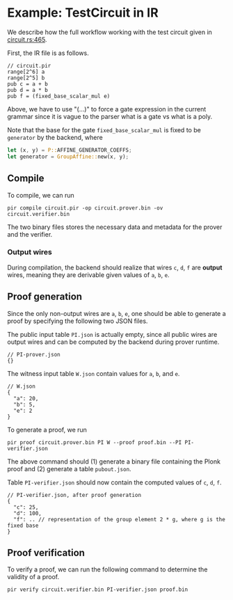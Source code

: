# Example: TestCircuit in IR

We describe how the full workflow working with the test circuit given in [circuit.rs:465](https://github.com/ZK-Garage/plonk/blob/master/plonk-core/src/circuit.rs#L465).

First, the IR file is as follows.
```
// circuit.pir
range[2^6] a
range[2^5] b
pub c = a + b
pub d = a * b
pub f = (fixed_base_scalar_mul e)
```

Above, we have to use "(...)" to force a gate expression in the current grammar
since it is vague to the parser what is a gate vs what is a poly.

Note that the base for the gate `fixed_base_scalar_mul` is fixed to be
`generator` by the backend, where
```rust
let (x, y) = P::AFFINE_GENERATOR_COEFFS;
let generator = GroupAffine::new(x, y);
```

## Compile

To compile, we can run
```
pir compile circuit.pir -op circuit.prover.bin -ov circuit.verifier.bin
```
The two binary files stores the necessary data and metadata for the prover and
the verifier.

### Output wires

During compilation, the backend should realize that wires `c`, `d`, `f` are
**output** wires, meaning they are derivable given values of `a`, `b`, `e`.

## Proof generation

Since the only non-output wires are `a`, `b`, `e`, one should be able to
generate a proof by specifying the following two JSON files.

The public input table `PI.json` is actually empty, since all public wires are
output wires and can be computed by the backend during prover runtime.

```
// PI-prover.json
{}
```

The witness input table `W.json` contain values for `a`, `b`, and `e`.

```
// W.json
{
  "a": 20,
  "b": 5,
  "e": 2
}
```

To generate a proof, we run

```
pir proof circuit.prover.bin PI W --proof proof.bin --PI PI-verifier.json
```

The above command should (1) generate a binary file containing the Plonk proof
and (2) generate a table `pubout.json`.

Table `PI-verifier.json` should now contain the computed values of `c`, `d`, `f`.

```
// PI-verifier.json, after proof generation
{
  "c": 25,
  "d": 100,
  "f": .. // representation of the group element 2 * g, where g is the fixed base
}
```

## Proof verification

To verify a proof, we can run the following command to determine the validity of
a proof.

```
pir verify circuit.verifier.bin PI-verifier.json proof.bin
```
